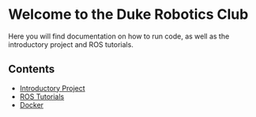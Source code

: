 # Welcome to the Duke Robotics Club

Here you will find documentation on how to run code, as well as the introductory project and ROS tutorials.

## Contents
* [Introductory Project](intro-project/README.md)
* [ROS Tutorials](ros-tutorials/README.md)
* [Docker](docker/README.md)
